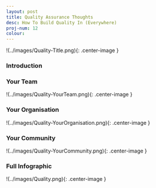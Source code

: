 ```yaml
---
layout: post
title: Quality Assurance Thoughts
desc: How To Build Quality In (Everywhere)
proj-num: 12
colour: 
---
```




!(../images/Quality-Title.png){: .center-image }

### Introduction

### Your Team

!(../images/Quality-YourTeam.png){: .center-image }

### Your Organisation

!(../images/Quality-YourOrganisation.png){: .center-image }

### Your Community

!(../images/Quality-YourCommunity.png){: .center-image }

### Full Infographic

!(../images/Quality.png){: .center-image }
